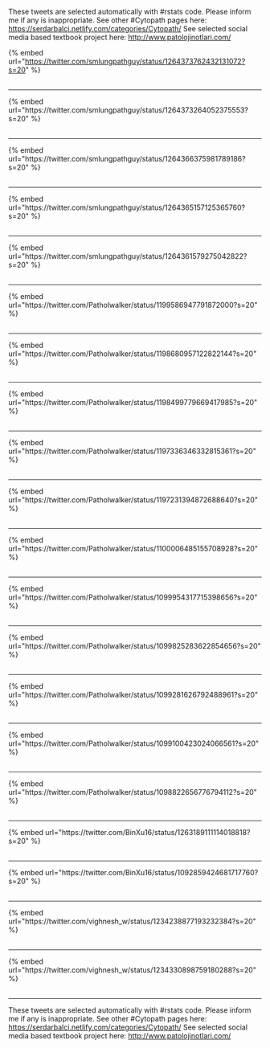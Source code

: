 

These tweets are selected automatically with #rstats code. Please inform me if any is inappropriate.
See other #Cytopath pages here: https://serdarbalci.netlify.com/categories/Cytopath/ 
See selected social media based textbook project here: http://www.patolojinotlari.com/

{% embed url="https://twitter.com/smlungpathguy/status/1264373762432131072?s=20" %}<br>
<br>
<hr>
{% embed url="https://twitter.com/smlungpathguy/status/1264373264052375553?s=20" %}<br>
<br>
<hr>
{% embed url="https://twitter.com/smlungpathguy/status/1264366375981789186?s=20" %}<br>
<br>
<hr>
{% embed url="https://twitter.com/smlungpathguy/status/1264365157125365760?s=20" %}<br>
<br>
<hr>
{% embed url="https://twitter.com/smlungpathguy/status/1264361579275042822?s=20" %}<br>
<br>
<hr>
{% embed url="https://twitter.com/Patholwalker/status/1199586947791872000?s=20" %}<br>
<br>
<hr>
{% embed url="https://twitter.com/Patholwalker/status/1198680957122822144?s=20" %}<br>
<br>
<hr>
{% embed url="https://twitter.com/Patholwalker/status/1198499779669417985?s=20" %}<br>
<br>
<hr>
{% embed url="https://twitter.com/Patholwalker/status/1197336346332815361?s=20" %}<br>
<br>
<hr>
{% embed url="https://twitter.com/Patholwalker/status/1197231394872688640?s=20" %}<br>
<br>
<hr>
{% embed url="https://twitter.com/Patholwalker/status/1100006485155708928?s=20" %}<br>
<br>
<hr>
{% embed url="https://twitter.com/Patholwalker/status/1099954317715398656?s=20" %}<br>
<br>
<hr>
{% embed url="https://twitter.com/Patholwalker/status/1099825283622854656?s=20" %}<br>
<br>
<hr>
{% embed url="https://twitter.com/Patholwalker/status/1099281626792488961?s=20" %}<br>
<br>
<hr>
{% embed url="https://twitter.com/Patholwalker/status/1099100423024066561?s=20" %}<br>
<br>
<hr>
{% embed url="https://twitter.com/Patholwalker/status/1098822656776794112?s=20" %}<br>
<br>
<hr>
{% embed url="https://twitter.com/BinXu16/status/1263189111114018818?s=20" %}<br>
<br>
<hr>
{% embed url="https://twitter.com/BinXu16/status/1092859424681717760?s=20" %}<br>
<br>
<hr>
{% embed url="https://twitter.com/vighnesh_w/status/1234238877193232384?s=20" %}<br>
<br>
<hr>
{% embed url="https://twitter.com/vighnesh_w/status/1234330898759180288?s=20" %}<br>
<br>
<hr>


These tweets are selected automatically with #rstats code. Please inform me if any is inappropriate.
See other #Cytopath pages here: https://serdarbalci.netlify.com/categories/Cytopath/ 
See selected social media based textbook project here: http://www.patolojinotlari.com/
